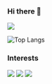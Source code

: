 ### Hi there 👋


<img src="https://github-readme-stats.vercel.app/api?username=HusoBey21&show_icons=true&theme=radical">

![Top Langs](https://github-readme-stats.vercel.app/api/top-langs/?username=HusoBey21&hide=TeX&layout=compact)

### Interests
[![](https://img.shields.io/badge/CSharp-fb8532?style=for-the-badge&logo=C#)]()
[![](https://img.shields.io/badge/Unity-fb8532?style=for-the-badge&logo=Unity)]()
[![](https://img.shields.io/badge/Python-fb8532?style=for-the-badge&logo=Python)]()

